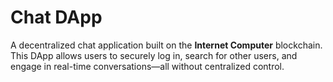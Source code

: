 # **Chat DApp**

A decentralized chat application built on the **Internet Computer** blockchain. This DApp allows users to securely log in, search for other users, and engage in real-time conversations—all without centralized control.